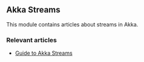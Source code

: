 ## Akka Streams

This module contains articles about streams in Akka. 

### Relevant articles

- [Guide to Akka Streams](https://www.baeldung.com/akka-streams)

